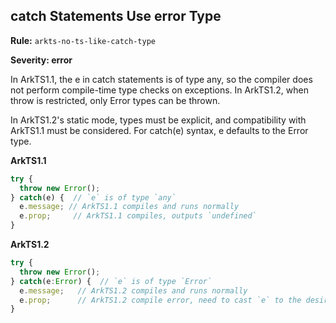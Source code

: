 ## catch Statements Use error Type

**Rule:** `arkts-no-ts-like-catch-type`

**Severity: error**

In ArkTS1.1, the e in catch statements is of type any, so the compiler does not perform compile-time type checks on exceptions. In ArkTS1.2, when throw is restricted, only Error types can be thrown.

In ArkTS1.2's static mode, types must be explicit, and compatibility with ArkTS1.1 must be considered. For catch(e) syntax, e defaults to the Error type.

**ArkTS1.1**

```typescript
try {
  throw new Error();
} catch(e) {  // `e` is of type `any`
  e.message; // ArkTS1.1 compiles and runs normally
  e.prop;     // ArkTS1.1 compiles, outputs `undefined`
}
```

**ArkTS1.2**

```typescript
try {
  throw new Error();
} catch(e:Error) {  // `e` is of type `Error`
  e.message;   // ArkTS1.2 compiles and runs normally
  e.prop;      // ArkTS1.2 compile error, need to cast `e` to the desired exception type, e.g., `(e as SomeError).prop`
}
```
